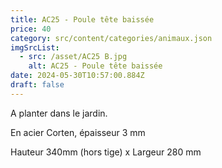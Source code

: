 ```yaml
---
title: AC25 - Poule tête baissée
price: 40
category: src/content/categories/animaux.json
imgSrcList:
  - src: /asset/AC25 B.jpg
    alt: AC25 - Poule tête baissée
date: 2024-05-30T10:57:00.884Z
draft: false
---
```


A planter dans le jardin.

En acier Corten, épaisseur 3 mm

Hauteur 340mm (hors tige) x Largeur 280 mm
